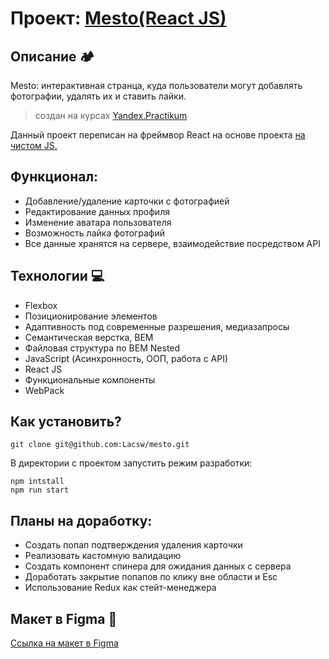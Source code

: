 # Проект: [Mesto(React JS)](https://lacsw.github.io/mesto-react/)

## Описание :camping:

Mesto: интерактивная странца, куда пользователи могут добавлять фотографии, удалять их и ставить лайки.

> создан на курсах [Yandex.Practikum](https://practicum.yandex.ru/)

Данный проект переписан на фреймвор React на основе проекта [на чистом JS.](https://github.com/Lacsw/mesto)

## Функционал:

- Добавление/удаление карточки с фотографией
- Редактирование данных профиля
- Изменение аватара пользователя
- Возможность лайка фотографий
- Все данные хранятся на сервере, взаимодействие посредством API

## Технологии :computer:

- Flexbox
- Позиционирование элементов
- Адаптивность под современные разрешения, медиазапросы
- Семантическая верстка, BEM
- Файловая структура по BEM Nested
- JavaScript (Асинхронность, ООП, работа с API)
- React JS
- Функциональные компоненты
- WebPack

## Как установить?

`git clone git@github.com:Lacsw/mesto.git`

В директории с проектом запустить режим разработки:

```
npm intstall
npm run start
```

## Планы на доработку:

- Создать попап подтверждения удаления карточки
- Реализовать кастомную валидацию
- Создать компонент спинера для ожидания данных с сервера
- Доработать закрытие попапов по клику вне области и Esc
- Использование Redux как стейт-менеджера

## Макет в Figma :page_facing_up:

[Ссылка на макет в Figma](https://www.figma.com/file/2cn9N9jSkmxD84oJik7xL7/JavaScript.-Sprint-4?node-id=28212%3A212)
